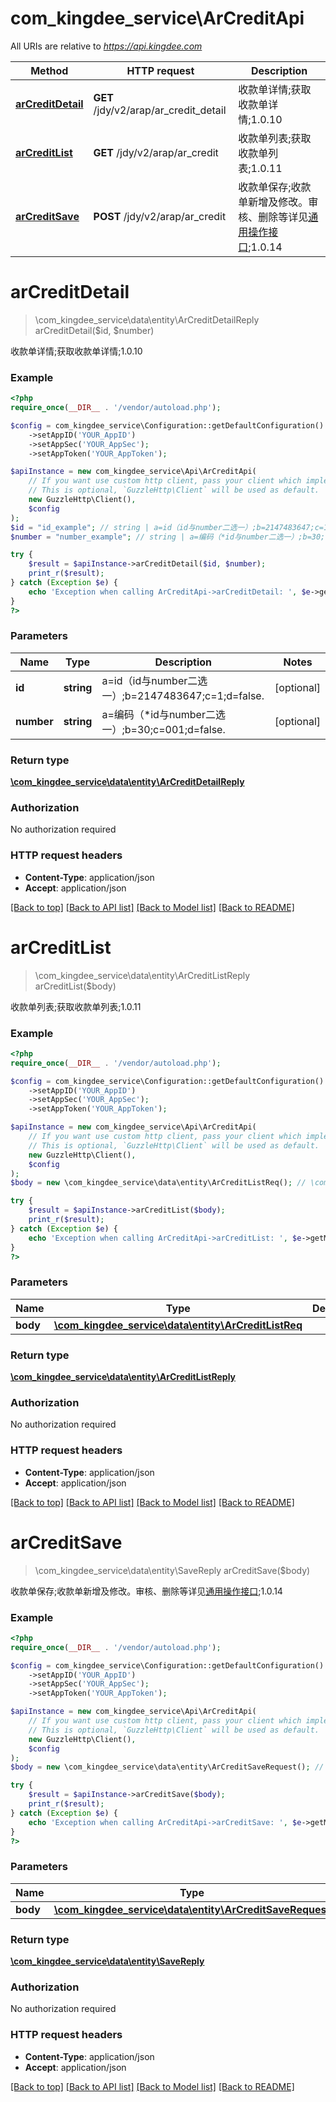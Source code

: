 # com_kingdee_service\ArCreditApi

All URIs are relative to *https://api.kingdee.com*

Method | HTTP request | Description
------------- | ------------- | -------------
[**arCreditDetail**](ArCreditApi.md#arCreditDetail) | **GET** /jdy/v2/arap/ar_credit_detail | 收款单详情;获取收款单详情;1.0.10
[**arCreditList**](ArCreditApi.md#arCreditList) | **GET** /jdy/v2/arap/ar_credit | 收款单列表;获取收款单列表;1.0.11
[**arCreditSave**](ArCreditApi.md#arCreditSave) | **POST** /jdy/v2/arap/ar_credit | 收款单保存;收款单新增及修改。审核、删除等详见[通用操作接口](https://open.jdy.com/#/files/api/detail?index&#x3D;2&amp;categrayId&#x3D;3cc8ee9a663e11eda5c84b5d383a2b93&amp;id&#x3D;9e804b8c712511eda0b39f724d124b07);1.0.14


# **arCreditDetail**
> \com_kingdee_service\data\entity\ArCreditDetailReply arCreditDetail($id, $number)

收款单详情;获取收款单详情;1.0.10

### Example
```php
<?php
require_once(__DIR__ . '/vendor/autoload.php');

$config = com_kingdee_service\Configuration::getDefaultConfiguration()
    ->setAppID('YOUR_AppID')
    ->setAppSec('YOUR_AppSec');
    ->setAppToken('YOUR_AppToken');

$apiInstance = new com_kingdee_service\Api\ArCreditApi(
    // If you want use custom http client, pass your client which implements `GuzzleHttp\ClientInterface`.
    // This is optional, `GuzzleHttp\Client` will be used as default.
    new GuzzleHttp\Client(),
    $config
);
$id = "id_example"; // string | a=id（id与number二选一）;b=2147483647;c=1;d=false.
$number = "number_example"; // string | a=编码（*id与number二选一）;b=30;c=001;d=false.

try {
    $result = $apiInstance->arCreditDetail($id, $number);
    print_r($result);
} catch (Exception $e) {
    echo 'Exception when calling ArCreditApi->arCreditDetail: ', $e->getMessage(), PHP_EOL;
}
?>
```

### Parameters

Name | Type | Description  | Notes
------------- | ------------- | ------------- | -------------
 **id** | **string**| a&#x3D;id（id与number二选一）;b&#x3D;2147483647;c&#x3D;1;d&#x3D;false. | [optional]
 **number** | **string**| a&#x3D;编码（*id与number二选一）;b&#x3D;30;c&#x3D;001;d&#x3D;false. | [optional]

### Return type

[**\com_kingdee_service\data\entity\ArCreditDetailReply**](../Model/ArCreditDetailReply.md)

### Authorization

No authorization required

### HTTP request headers

 - **Content-Type**: application/json
 - **Accept**: application/json

[[Back to top]](#) [[Back to API list]](../../README.md#documentation-for-api-endpoints) [[Back to Model list]](../../README.md#documentation-for-models) [[Back to README]](../../README.md)

# **arCreditList**
> \com_kingdee_service\data\entity\ArCreditListReply arCreditList($body)

收款单列表;获取收款单列表;1.0.11

### Example
```php
<?php
require_once(__DIR__ . '/vendor/autoload.php');

$config = com_kingdee_service\Configuration::getDefaultConfiguration()
    ->setAppID('YOUR_AppID')
    ->setAppSec('YOUR_AppSec');
    ->setAppToken('YOUR_AppToken');

$apiInstance = new com_kingdee_service\Api\ArCreditApi(
    // If you want use custom http client, pass your client which implements `GuzzleHttp\ClientInterface`.
    // This is optional, `GuzzleHttp\Client` will be used as default.
    new GuzzleHttp\Client(),
    $config
);
$body = new \com_kingdee_service\data\entity\ArCreditListReq(); // \com_kingdee_service\data\entity\ArCreditListReq | 

try {
    $result = $apiInstance->arCreditList($body);
    print_r($result);
} catch (Exception $e) {
    echo 'Exception when calling ArCreditApi->arCreditList: ', $e->getMessage(), PHP_EOL;
}
?>
```

### Parameters

Name | Type | Description  | Notes
------------- | ------------- | ------------- | -------------
 **body** | [**\com_kingdee_service\data\entity\ArCreditListReq**](../Model/ArCreditListReq.md)|  | [optional]

### Return type

[**\com_kingdee_service\data\entity\ArCreditListReply**](../Model/ArCreditListReply.md)

### Authorization

No authorization required

### HTTP request headers

 - **Content-Type**: application/json
 - **Accept**: application/json

[[Back to top]](#) [[Back to API list]](../../README.md#documentation-for-api-endpoints) [[Back to Model list]](../../README.md#documentation-for-models) [[Back to README]](../../README.md)

# **arCreditSave**
> \com_kingdee_service\data\entity\SaveReply arCreditSave($body)

收款单保存;收款单新增及修改。审核、删除等详见[通用操作接口](https://open.jdy.com/#/files/api/detail?index=2&categrayId=3cc8ee9a663e11eda5c84b5d383a2b93&id=9e804b8c712511eda0b39f724d124b07);1.0.14

### Example
```php
<?php
require_once(__DIR__ . '/vendor/autoload.php');

$config = com_kingdee_service\Configuration::getDefaultConfiguration()
    ->setAppID('YOUR_AppID')
    ->setAppSec('YOUR_AppSec');
    ->setAppToken('YOUR_AppToken');

$apiInstance = new com_kingdee_service\Api\ArCreditApi(
    // If you want use custom http client, pass your client which implements `GuzzleHttp\ClientInterface`.
    // This is optional, `GuzzleHttp\Client` will be used as default.
    new GuzzleHttp\Client(),
    $config
);
$body = new \com_kingdee_service\data\entity\ArCreditSaveRequest(); // \com_kingdee_service\data\entity\ArCreditSaveRequest | 

try {
    $result = $apiInstance->arCreditSave($body);
    print_r($result);
} catch (Exception $e) {
    echo 'Exception when calling ArCreditApi->arCreditSave: ', $e->getMessage(), PHP_EOL;
}
?>
```

### Parameters

Name | Type | Description  | Notes
------------- | ------------- | ------------- | -------------
 **body** | [**\com_kingdee_service\data\entity\ArCreditSaveRequest**](../Model/ArCreditSaveRequest.md)|  |

### Return type

[**\com_kingdee_service\data\entity\SaveReply**](../Model/SaveReply.md)

### Authorization

No authorization required

### HTTP request headers

 - **Content-Type**: application/json
 - **Accept**: application/json

[[Back to top]](#) [[Back to API list]](../../README.md#documentation-for-api-endpoints) [[Back to Model list]](../../README.md#documentation-for-models) [[Back to README]](../../README.md)

